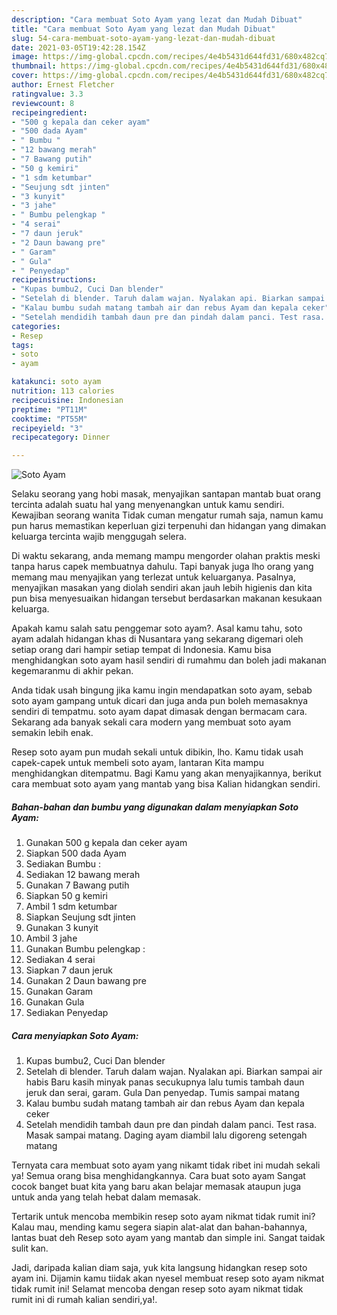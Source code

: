 ```yaml
---
description: "Cara membuat Soto Ayam yang lezat dan Mudah Dibuat"
title: "Cara membuat Soto Ayam yang lezat dan Mudah Dibuat"
slug: 54-cara-membuat-soto-ayam-yang-lezat-dan-mudah-dibuat
date: 2021-03-05T19:42:28.154Z
image: https://img-global.cpcdn.com/recipes/4e4b5431d644fd31/680x482cq70/soto-ayam-foto-resep-utama.jpg
thumbnail: https://img-global.cpcdn.com/recipes/4e4b5431d644fd31/680x482cq70/soto-ayam-foto-resep-utama.jpg
cover: https://img-global.cpcdn.com/recipes/4e4b5431d644fd31/680x482cq70/soto-ayam-foto-resep-utama.jpg
author: Ernest Fletcher
ratingvalue: 3.3
reviewcount: 8
recipeingredient:
- "500 g kepala dan ceker ayam"
- "500 dada Ayam"
- " Bumbu "
- "12 bawang merah"
- "7 Bawang putih"
- "50 g kemiri"
- "1 sdm ketumbar"
- "Seujung sdt jinten"
- "3 kunyit"
- "3 jahe"
- " Bumbu pelengkap "
- "4 serai"
- "7 daun jeruk"
- "2 Daun bawang pre"
- " Garam"
- " Gula"
- " Penyedap"
recipeinstructions:
- "Kupas bumbu2, Cuci Dan blender"
- "Setelah di blender. Taruh dalam wajan. Nyalakan api. Biarkan sampai air habis Baru kasih minyak panas secukupnya lalu tumis tambah daun jeruk dan serai, garam. Gula Dan penyedap. Tumis sampai matang"
- "Kalau bumbu sudah matang tambah air dan rebus Ayam dan kepala ceker"
- "Setelah mendidih tambah daun pre dan pindah dalam panci. Test rasa. Masak sampai matang. Daging ayam diambil lalu digoreng setengah matang"
categories:
- Resep
tags:
- soto
- ayam

katakunci: soto ayam 
nutrition: 113 calories
recipecuisine: Indonesian
preptime: "PT11M"
cooktime: "PT55M"
recipeyield: "3"
recipecategory: Dinner

---
```



![Soto Ayam](https://img-global.cpcdn.com/recipes/4e4b5431d644fd31/680x482cq70/soto-ayam-foto-resep-utama.jpg)

Selaku seorang yang hobi masak, menyajikan santapan mantab buat orang tercinta adalah suatu hal yang menyenangkan untuk kamu sendiri. Kewajiban seorang  wanita Tidak cuman mengatur rumah saja, namun kamu pun harus memastikan keperluan gizi terpenuhi dan hidangan yang dimakan keluarga tercinta wajib menggugah selera.

Di waktu  sekarang, anda memang mampu mengorder olahan praktis meski tanpa harus capek membuatnya dahulu. Tapi banyak juga lho orang yang memang mau menyajikan yang terlezat untuk keluarganya. Pasalnya, menyajikan masakan yang diolah sendiri akan jauh lebih higienis dan kita pun bisa menyesuaikan hidangan tersebut berdasarkan makanan kesukaan keluarga. 



Apakah kamu salah satu penggemar soto ayam?. Asal kamu tahu, soto ayam adalah hidangan khas di Nusantara yang sekarang digemari oleh setiap orang dari hampir setiap tempat di Indonesia. Kamu bisa menghidangkan soto ayam hasil sendiri di rumahmu dan boleh jadi makanan kegemaranmu di akhir pekan.

Anda tidak usah bingung jika kamu ingin mendapatkan soto ayam, sebab soto ayam gampang untuk dicari dan juga anda pun boleh memasaknya sendiri di tempatmu. soto ayam dapat dimasak dengan bermacam cara. Sekarang ada banyak sekali cara modern yang membuat soto ayam semakin lebih enak.

Resep soto ayam pun mudah sekali untuk dibikin, lho. Kamu tidak usah capek-capek untuk membeli soto ayam, lantaran Kita mampu menghidangkan ditempatmu. Bagi Kamu yang akan menyajikannya, berikut cara membuat soto ayam yang mantab yang bisa Kalian hidangkan sendiri.

<!--inarticleads1-->

##### Bahan-bahan dan bumbu yang digunakan dalam menyiapkan Soto Ayam:

1. Gunakan 500 g kepala dan ceker ayam
1. Siapkan 500 dada Ayam
1. Sediakan  Bumbu :
1. Sediakan 12 bawang merah
1. Gunakan 7 Bawang putih
1. Siapkan 50 g kemiri
1. Ambil 1 sdm ketumbar
1. Siapkan Seujung sdt jinten
1. Gunakan 3 kunyit
1. Ambil 3 jahe
1. Gunakan  Bumbu pelengkap :
1. Sediakan 4 serai
1. Siapkan 7 daun jeruk
1. Gunakan 2 Daun bawang pre
1. Gunakan  Garam
1. Gunakan  Gula
1. Sediakan  Penyedap




<!--inarticleads2-->

##### Cara menyiapkan Soto Ayam:

1. Kupas bumbu2, Cuci Dan blender
1. Setelah di blender. Taruh dalam wajan. Nyalakan api. Biarkan sampai air habis Baru kasih minyak panas secukupnya lalu tumis tambah daun jeruk dan serai, garam. Gula Dan penyedap. Tumis sampai matang
1. Kalau bumbu sudah matang tambah air dan rebus Ayam dan kepala ceker
1. Setelah mendidih tambah daun pre dan pindah dalam panci. Test rasa. Masak sampai matang. Daging ayam diambil lalu digoreng setengah matang




Ternyata cara membuat soto ayam yang nikamt tidak ribet ini mudah sekali ya! Semua orang bisa menghidangkannya. Cara buat soto ayam Sangat cocok banget buat kita yang baru akan belajar memasak ataupun juga untuk anda yang telah hebat dalam memasak.

Tertarik untuk mencoba membikin resep soto ayam nikmat tidak rumit ini? Kalau mau, mending kamu segera siapin alat-alat dan bahan-bahannya, lantas buat deh Resep soto ayam yang mantab dan simple ini. Sangat taidak sulit kan. 

Jadi, daripada kalian diam saja, yuk kita langsung hidangkan resep soto ayam ini. Dijamin kamu tiidak akan nyesel membuat resep soto ayam nikmat tidak rumit ini! Selamat mencoba dengan resep soto ayam nikmat tidak rumit ini di rumah kalian sendiri,ya!.

